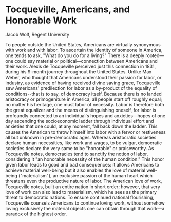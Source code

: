 # Tocqueville, Americans, and Honorable Work

Jacob Wolf, Regent University

To people outside the United States, Americans are virtually synonymous with
work and with labor. To ascertain the identity of someone in America, one
tends to ask, "What do you do for a living?"  There is a deeply rooted—one
could say material or political—connection between Americans and their work.
Alexis de Tocqueville perceived just this connection in 1831, during his
9-month journey throughout the United States.
Unlike Max Weber, who thought that Americans understood their passion for
labor, or industry, as evidence of having received divine saving grace,
Tocqueville saw Americans' predilection for labor as a
by-product of the equality of conditions--that is to say, of democracy itself.
Because there is no landed aristocracy or primogeniture in America, all people
start off roughly equal; no matter his heritage, one must labor of necessity.
Labor is therefore both the great equalizer and the means of distinguishing
oneself, for labor is profoundly connected to an individual's hopes and
anxieties—hopes of one day ascending the socioeconomic ladder through
individual effort and anxieties that one could, at any moment, fall back down
the ladder. This causes the American to throw himself into labor with a fervor
or restiveness all but unknown in pre-democratic ages. Whereas aristocratic
societies declare human necessities, like work and wages, to be vulgar,
democratic societies declare the very same to be "honorable" or praiseworthy.
As Tocqueville notes, democracies tend to sanctify the notion of labor,
considering it "an honorable necessity of the human condition." This honor
given labor leads to good and bad consequences: it allows Americans to achieve
material well-being but it also enables the love of material well-being
("materialism"), an exclusive passion of the human heart which threatens even
the productive nature of labor. The American love of work, Tocqueville notes,
built an entire nation in short order; however, that very love of work can also
lead to materialism, which he sees as the primary threat to democratic nations.
To ensure continued national flourishing, Tocqueville counsels Americans to
continue loving work, without somehow loving exclusively the material objects
one can obtain through that work—a paradox of the highest order.

